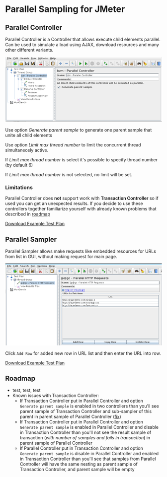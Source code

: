 # Parallel Sampling for JMeter

## Parallel Controller 

Parallel Controller is a Controller that allows execute child elements parallel. 
Can be used to simulate a load using AJAX, download resources and many other different variants.

![](ParallelController.png)

Use option _Generate parent sample_ to generate one parent sample that unite all child elements

Use option _Limit max thread number_ to limit the concurrent thread simultaneosly active.

If _Limit max thread number_ is select it's possible to specify thread number (by default 6)

If _Limit max thread number_ is not selected, no limit will be set.

### Limitations

Parallel Controller does **not** support work with **Transaction Controller** so if used you can get an unexpected results.
If you decide to use these controllers together familiarize yourself with already known problems that described in [roadmap](#roadmap)

[Download Example Test Plan](ParallelController.jmx)

## Parallel Sampler
 
Parallel Sampler allows make requests like embedded resources for URLs from list in GUI, without making request for main page. 

![](ParallelSampler.png)

Click `Add Row` for added new row in URL list and then enter the URL into row.

[Download Example Test Plan](ParallelSampler.jmx)

## Roadmap

* test, test, test
* Known issues with Transaction Controller:
    * If Transaction Controller put in Parallel Controller and option `Generate parent sample` is enabled in two controllers 
    than you'll see parent sample of Transaction Controller and sub-sampler of this parent in parent sample of Parallel Controller ([fix]())
    * If Transaction Controller put in Parallel Controller and option `Generate parent sample` is enabled in Parallel Controller and disable in Transaction Controller 
    than you'll not see the result sample of transaction (_with number of samples and fails in transaction_) in parent sample of Parallel Controller
    * If Parallel Controller put in Transaction Controller and option `Generate parent sample` is disable in Parallel Controller and enabled in Transaction Controller 
    than you'll see that samples from Parallel Controller will have the same nesting as parent sample of Transaction Controller, and parent sample will be empty
